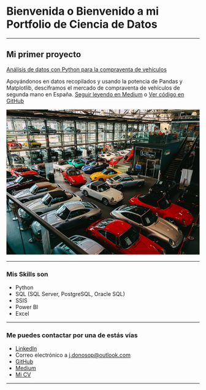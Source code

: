 # Bienvenida o Bienvenido a mi Portfolio de Ciencia de Datos

---

## Mi primer proyecto
[Análisis de datos con Python para la compraventa de vehículos]([https://medium.com/pagina-entrada-blog](https://medium.com/@j.donoso100/an%C3%A1lisis-de-datos-con-python-para-la-compraventa-de-veh%C3%ADculos-cd1bb64135bf))

Apoyándonos en datos recopilados y usando la potencia de Pandas y Matplotlib, desciframos el mercado de compraventa de vehículos de segunda mano en España. [Seguir leyendo en Medium](https://medium.com/@j.donoso100/an%C3%A1lisis-de-datos-con-python-para-la-compraventa-de-veh%C3%ADculos-cd1bb64135bf) o [Ver código en GitHub](https://github.com/jdonosop/proyecto-portafolio)

[<img src="images/thumbnail.jpg?raw=true"/>](https://medium.com/@j.donoso100/an%C3%A1lisis-de-datos-con-python-para-la-compraventa-de-veh%C3%ADculos-cd1bb64135bf)

---

### Mis Skills son

- Python
- SQL (SQL Server, PostgreSQL, Oracle SQL)
- SSIS
- Power BI
- Excel


---

### Me puedes contactar por una de estás vías

- [LinkedIn](https://www.linkedin.com/in/jose-donoso-palomino/)
- Correo electrónico a <j.donosop@outlook.com>
- [GitHub](https://github.com/jdonosop/)
- [Medium](https://medium.com/@j.donoso100)
- [Mi CV](/pdf/last_cv.pdf)

---
